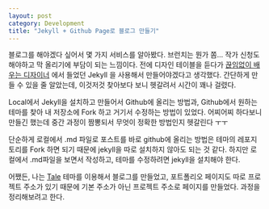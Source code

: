 ```yaml
---
layout: post
category: Development
title: "Jekyll + Github Page로 블로그 만들기"
---
```

블로그를 해야겠다 싶어서 몇 가지 서비스를 알아봤다. 브런치는 뭔가 쫌... 작가 신청도 해야하고 막 올리기에 부담이 되는 느낌이다. 전에 디자인 테이블을 듣다가 [끊임없이 배우는 디자이너]([https://www.designspectrum.org/designtable-s1e19](https://www.designspectrum.org/designtable-s1e19)) 에서 들었던 Jekyll 을 사용해서 만들어야겠다고 생각했다. 간단하게 만들 수 있을 줄 알았는데, 이것저것 찾아보다 보니 헷갈려서 시간이 꽤나 걸렸다. 

Local에서 Jekyll을 설치하고 만들어서 Github에 올리는 방법과, Github에서 원하는 테마를 찾아 내 저장소에 Fork 하고 거기서 수정하는 방법이 있었다. 어찌어찌 하다보니 만들긴 했는데 중간 과정이 짬뽕되서 무엇이 정확한 방법인지 헷갈린다 ㅜㅜ

단순하게 로컬에서 .md 파일로 포스트를 바로 github에 올리는 방법은 테마의 레포지토리를 Fork 하면 되기 때문에 jekyll을 따로 설치하지 않아도 되는 것 같다. 하지만 로컬에서 .md파일을 보면서 작성하고, 테마를 수정하려면 jekyll을 설치해야 한다.

어쨌든, 나는 [Tale]([https://github.com/chesterhow/tale](https://github.com/chesterhow/tale)) 테마를 이용해서 블로그를 만들었고, 포트폴리오 페이지도 따로 프로젝트 주소가 있기 때문에 기본 주소가 아닌 프로젝트 주소로 페이지를 만들었다. 과정을 정리해보려고 한다. 